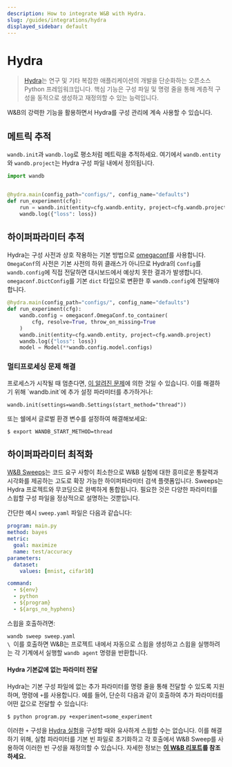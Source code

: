 ```yaml
---
description: How to integrate W&B with Hydra.
slug: /guides/integrations/hydra
displayed_sidebar: default
---
```


# Hydra

> [Hydra](https://hydra.cc)는 연구 및 기타 복잡한 애플리케이션의 개발을 단순화하는 오픈소스 Python 프레임워크입니다. 핵심 기능은 구성 파일 및 명령 줄을 통해 계층적 구성을 동적으로 생성하고 재정의할 수 있는 능력입니다.

W&B의 강력한 기능을 활용하면서 Hydra를 구성 관리에 계속 사용할 수 있습니다.

## 메트릭 추적

`wandb.init`과 `wandb.log`로 평소처럼 메트릭을 추적하세요. 여기에서 `wandb.entity`와 `wandb.project`는 Hydra 구성 파일 내에서 정의됩니다.

```python
import wandb


@hydra.main(config_path="configs/", config_name="defaults")
def run_experiment(cfg):
    run = wandb.init(entity=cfg.wandb.entity, project=cfg.wandb.project)
    wandb.log({"loss": loss})
```

## 하이퍼파라미터 추적

Hydra는 구성 사전과 상호 작용하는 기본 방법으로 [omegaconf](https://omegaconf.readthedocs.io/en/2.1\_branch/)를 사용합니다. `OmegaConf`의 사전은 기본 사전의 하위 클래스가 아니므로 Hydra의 `Config`를 `wandb.config`에 직접 전달하면 대시보드에서 예상치 못한 결과가 발생합니다. `omegaconf.DictConfig`를 기본 `dict` 타입으로 변환한 후 `wandb.config`에 전달해야 합니다.

```python
@hydra.main(config_path="configs/", config_name="defaults")
def run_experiment(cfg):
    wandb.config = omegaconf.OmegaConf.to_container(
        cfg, resolve=True, throw_on_missing=True
    )
    wandb.init(entity=cfg.wandb.entity, project=cfg.wandb.project)
    wandb.log({"loss": loss})
    model = Model(**wandb.config.model.configs)
```

### 멀티프로세싱 문제 해결

프로세스가 시작될 때 멈춘다면, [이 알려진 문제](../../track/log/distributed-training.md)에 의한 것일 수 있습니다. 이를 해결하기 위해 \`wandb.init\`에 추가 설정 파라미터를 추가하거나:

```
wandb.init(settings=wandb.Settings(start_method="thread"))
```

또는 쉘에서 글로벌 환경 변수를 설정하여 해결해보세요:

```
$ export WANDB_START_METHOD=thread
```

## 하이퍼파라미터 최적화

[W&B Sweeps](../../sweeps/intro.md)는 코드 요구 사항이 최소한으로 W&B 실험에 대한 흥미로운 통찰력과 시각화를 제공하는 고도로 확장 가능한 하이퍼파라미터 검색 플랫폼입니다. Sweeps는 Hydra 프로젝트와 무코딩으로 완벽하게 통합됩니다. 필요한 것은 다양한 파라미터를 스윕할 구성 파일을 정상적으로 설명하는 것뿐입니다.

간단한 예시 `sweep.yaml` 파일은 다음과 같습니다:

```yaml
program: main.py
method: bayes
metric:
  goal: maximize
  name: test/accuracy
parameters:
  dataset:
    values: [mnist, cifar10]

command:
  - ${env}
  - python
  - ${program}
  - ${args_no_hyphens}
```

스윕을 호출하려면:

`wandb sweep sweep.yaml`\
``\
``이를 호출하면 W&B는 프로젝트 내에서 자동으로 스윕을 생성하고 스윕을 실행하려는 각 기계에서 실행할 `wandb agent` 명령을 반환합니다.

#### Hydra 기본값에 없는 파라미터 전달 <a href="#pitfall-3-sweep-passing-parameters-not-present-in-defaults" id="pitfall-3-sweep-passing-parameters-not-present-in-defaults"></a>

Hydra는 기본 구성 파일에 없는 추가 파라미터를 명령 줄을 통해 전달할 수 있도록 지원하며, 명령에 `+`를 사용합니다. 예를 들어, 단순히 다음과 같이 호출하여 추가 파라미터를 어떤 값으로 전달할 수 있습니다:

```
$ python program.py +experiment=some_experiment
```

이러한 `+` 구성을 [Hydra 실험](https://hydra.cc/docs/patterns/configuring\_experiments/)을 구성할 때와 유사하게 스윕할 수는 없습니다. 이를 해결하기 위해, 실험 파라미터를 기본 빈 파일로 초기화하고 각 호출에서 W&B Sweep를 사용하여 이러한 빈 구성을 재정의할 수 있습니다. 자세한 정보는 [**이 W&B 리포트**](http://wandb.me/hydra)**를 참조하세요.**